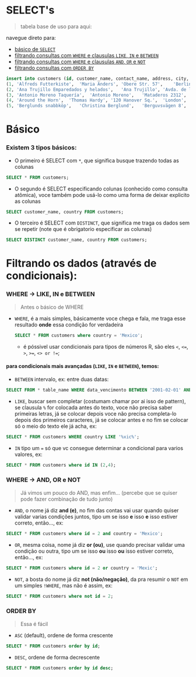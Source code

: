 # SELECT's
> tabela base de uso para aqui:

navegue direto para:
 - <a href="#A">básico de `SELECT`</a>
 - <a href="#B">filtrando consultas com `WHERE` e clausulas `LIKE`, `IN` e `BETWEEN`</a>
 - <a href="#C">filtrando consultas com `WHERE` e clausulas `AND`, `OR` e `NOT`</a>
 - <a href="#D">filtrando consultas com `ORDER BY`</a>

```sql
insert into customers (id, customer_name, contact_name, address, city, postal_code, country) values
(1, 'Alfreds Futterkiste',	'Maria Anders',	'Obere Str. 57',	'Berlin',	'12209',	'Germany'),
(2,	'Ana Trujillo Emparedados y helados',	'Ana Trujillo',	'Avda. de la Constitución 2222',	'México D.F.',	'05021',	'Mexico'),
(3,	'Antonio Moreno Taquería',	'Antonio Moreno',	'Mataderos 2312',	'México D.F.',	'05023',	'Mexico'),
(4,	'Around the Horn',	'Thomas Hardy',	'120 Hanover Sq.',	'London',	'WA1 1DP',	'UK'),
(5,	'Berglunds snabbköp',	'Christina Berglund',	'Berguvsvägen 8',	'Luleå',	'S-958 22',	'Sweden');
```

<div id="A"></div>

# Básico
### Existem 3 tipos básicos:
 - O primeiro é SELECT com `*`, que significa busque trazendo todas as colunas
 ```sql
 SELECT * FROM customers;
 ```
  - O segundo é SELECT especificando colunas (conhecido como consulta atômica), voce também pode usá-lo como uma forma de deixar explicito as colunas
 ```sql
 SELECT customer_name, country FROM customers;
 ```
  - O terceiro é SELECT com `DISTINCT`, que significa me traga os dados sem se repetir (note que é obrigatorio especificar as colunas)
 ```sql
 SELECT DISTINCT customer_name, country FROM customers;
 ```




# Filtrando os dados (através de condicionais):

<div id="B"></div>

### WHERE -> LIKE, IN e BETWEEN
> Antes o básico de WHERE

 - `WHERE`, é a mais simples, básicamente voce chega e fala, me traga esse resultado <b>onde</b> essa condição for verdadeira
   ```sql
   SELECT * FROM customers where country = 'Mexico';
   ```
   - é póssivel usar condicionais para tipos de números R, são eles `<`, `<=`, `>`, `>=`, `<> or !=`;
#### para condicionais mais avançadas (`LIKE`, `IN` e `BETWEEN`), temos:
 - `BETWEEN` intervalo, ex: entre duas datas:
 ```sql
 SELECT FROM * table_name WHERE data_vencimento BETWEEN '2001-02-01' AND '2007-03-01';
 ```
 - `LIKE`, buscar sem completar (costumam chamar por ai isso de pattern), se clausula `%` for colocada antes do texto, voce não precisa saber primeiras letras, já se colocar depois voce não precisa completa-lo depois dos primeiros caracteres, já se colocar antes e no fim se colocar só o meio do texto ele já acha, ex:
 ```sql
 SELECT * FROM customers WHERE country LIKE '%xic%';
 ```
 - `IN` tipo um `=` só que vc consegue determinar a condicional para varios valores, ex:
 ```sql
 SELECT * FROM customers where id IN (2,4);
 ```

<div id="C"></div>

### WHERE -> AND, OR e NOT
> Já vimos um pouco do AND, mas enfim... (percebe que se quiser pode fazer combinação de tudo junto)

 - `AND`, o nome já diz <b>and (e)</b>, no fim das contas vai usar quando quiser validar varias condições juntos, tipo um se isso <b>e</b> isso <b>e</b> isso estiver correto, então..., ex:
 ```sql
 SELECT * FROM customers where id = 2 and country = 'Mexico';
 ```
 - `OR`, mesma coisa, nome já diz <b>or (ou)</b>, use quando precisar validar uma condição ou outra, tipo um se isso <b>ou</b> isso <b>ou</b> isso estiver correto, então..., ex:
 ```sql
 SELECT * FROM customers where id = 2 or country = 'Mexic';
 ```
 - `NOT`, a bosta do nome já diz <b>not (não/negação)</b>, da pra resumir o `NOT` em um simples `!WHERE`, mas não é assim, ex:
 ```sql
 SELECT * FROM customers where not id = 2;
 ```

<div id="C"></div>

### ORDER BY
> Essa é fácil

 - `ASC` (default), ordene de forma crescente
 ```sql
 SELECT * FROM customers order by id;
 ```
  - `DESC`, ordene de forma decrescente
 ```sql
 SELECT * FROM customers order by id desc;
 ```



















